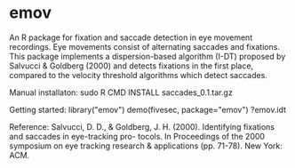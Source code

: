 # emov
An R package for fixation and saccade detection in eye movement recordings. Eye movements consist of alternating saccades and fixations. This package implements a dispersion-based algorithm (I-DT) proposed by Salvucci & Goldberg (2000) and detects fixations in the first place, compared to the velocity threshold algorithms which detect saccades.

Manual installaton:
   sudo R CMD INSTALL saccades_0.1.tar.gz
  
Getting started:
   library("emov")
   demo(fivesec, package="emov")
   ?emov.idt

Reference:
Salvucci, D. D., & Goldberg, J. H. (2000). Identifying fixations and saccades in eye-tracking pro-
tocols. In Proceedings of the 2000 symposium on eye tracking research & applications (pp. 71-78).
New York: ACM.
